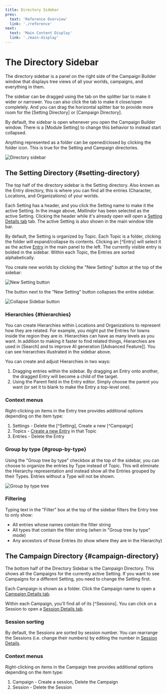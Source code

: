 ```yaml
---
title: Directory Sidebar
prev: 
  text: 'Reference Overview'
  link: './reference'
next: 
  text: 'Main Content Display'
  link: './main-display'
---
```

# The Directory Sidebar

The directory sidebar is a panel on the right side of the Campaign Builder window that displays tree views of all your worlds, campaigns, and everything in them.

The sidebar can be dragged using the tab on the splitter bar to make it wider or narrower.  You can also click the tab to make it close/open completely.  And you can drag the horizontal splitter bar to provide more room for the [Setting Directory] or [Campaign Directory].

By default, the sidebar is open whenever you open the Campaign Builder window.  There is a [Module Setting] to change this behavior to instead start collapsed.

Anything represented as a folder can be opened/closed by clicking the folder icon.  This is true for the Setting and Campaign directories.

![Directory sidebar](/assets/images/directory-sidebar.webp)

## The Setting Directory {#setting-directory}
The top half of the directory sidebar is the Setting directory.  Also known as the Entry directory, this is where you can find all the entries (Character, Locations, and Organizations) of your worlds.

Each Setting has a header, and you click the Setting name to make it the active Setting.  In the image above, *Mallindor* has been selected as the active Setting.  Clicking the header while it's already open will open a [Setting Details tab](/reference/world-building/content/setting) tab.  The active Setting is also shown in the main window title bar.

By default, the Setting is organized by Topic.  Each Topic is a folder, clicking the folder will expand/collapse its contents.  Clicking an [^Entry] will select it as the active [Entry](/reference/world-building/content/entry) in the main panel to the left.  The currently visible entry is bolded in the sidebar.  Within each Topic, the Entries are sorted alphabetically.

You create new worlds by clicking the "New Setting" button at the top of the sidebar: 

![New Setting button](/assets/images/new-setting-button.webp)

The button next to the "New Setting" button collapses the entire sidebar.

![Collapse Sidebar button](/assets/images/collapse-sidebar-button.webp)

### Hierarchies {#hierarchies}
You can create Hierarchies within Locations and Organizations to represent how they are related.  For example, you might put the Entries for towns inside the region they are in.  Hierarchies can have as many levels as you want. In addition to making it faster to find related things, Hierarchies are used in [Search] and to improve AI generation [[Advanced Feature]].  You can see hierarchies illustrated in the sidebar above.

You can create and adjust Hierarchies in two ways: 
1. Dragging entries within the sidebar.  By dragging an Entry onto another, the dragged Entry will become a child of the target.
2. Using the Parent field in the Entry editor.  Simply choose the parent you want (or set it to blank to make the Entry a top-level one).

### Context menus
Right-clicking on items in the Entry tree provides additional options depending on the item type:
1. Settings - Delete the [^Setting], Create a new [^Campaign]
2. Topics - [Create a new Entry](/reference/world-building/create-entry) in that Topic
3. Entries - Delete the Entry

### Group by type {#group-by-type}
Using the "Group tree by type" checkbox at the top of the sidebar, you can choose to organize the entries by Type instead of Topic.  This will eliminate the Hierarchy representation and instead show all the Entries grouped by their Types.  Entries without a Type will not be shown.

![Group by type tree](/assets/images/group-by-type.webp)

### Filtering
Typing text in the "Filter" box at the top of the sidebar filters the Entry tree to only show:
- All entries whose names contain the filter string
- All types that contain the filter string (when in "Group tree by type" mode)
- Any ancestors of those Entries (to show where they are in the Hierarchy)

## The Campaign Directory {#campaign-directory}
The bottom half of the Directory Sidebar is the Campaign Directory.  This shows all the Campaigns for the currently active Setting.  If you want to see Campaigns for a different Setting, you need to change the Setting first.

Each Campaign is shown as a folder.  Click the Campaign name to open a [Campaign Details tab](/reference/campaign-mgt/content/campaign).

Within each Campaign, you'll find all of its [^Sessions].  You can click on a Session to open a [Session Details tab](/reference/campaign-mgt/content/session).  

### Session sorting
By default, the Sessions are sorted by session number.  You can rearrange the Sessions (i.e. change their numbers) by editing the number in [Session Details](/reference/campaign-mgt/content/session).

### Context menus
Right-clicking on items in the Campaign tree provides additional options depending on the item type:
1. Campaign - Create a session, Delete the Campaign
2. Session - Delete the Session
